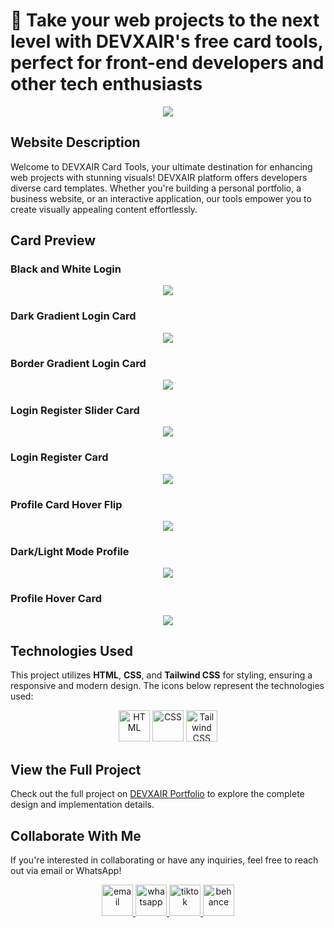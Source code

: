 # 🧬 Take your web projects to the next level with DEVXAIR's free card tools, perfect for front-end developers and other tech enthusiasts

<div align="center">
  <img src="https://github.com/um-xair/Card-tool-template/blob/main/main-photo/card-tool.jpg" />
</div>

## Website Description
Welcome to DEVXAIR Card Tools, your ultimate destination for enhancing web projects with stunning visuals! DEVXAIR platform offers developers diverse card templates. Whether you're building a personal portfolio, a business website, or an interactive application, our tools empower you to create visually appealing content effortlessly.

## Card Preview
### Black and White Login
<div align="center">
  <img src="https://github.com/um-xair/Card-tool-template/blob/main/main-photo/login-1.jpg" />
</div>

### Dark Gradient Login Card
<div align="center">
  <img src="https://github.com/um-xair/Card-tool-template/blob/main/main-photo/login-2.jpg" />
</div>

### Border Gradient Login Card
<div align="center">
  <img src="https://github.com/um-xair/Card-tool-template/blob/main/main-photo/login-3.jpg" />
</div>

### Login Register Slider Card
<div align="center">
  <img src="https://github.com/um-xair/Card-tool-template/blob/main/main-photo/Login%20Register%20Slider%20Card.jpg" />
</div>

### Login Register Card
<div align="center">
  <img src="https://github.com/um-xair/Card-tool-template/blob/main/main-photo/Login%20Register%20Card.jpg" />
</div>

### Profile Card Hover Flip
<div align="center">
  <img src="https://github.com/um-xair/Card-tool-template/blob/main/main-photo/Profile%20Card%20Hover%20Flip.jpg" />
</div>

### Dark/Light Mode Profile
<div align="center">
  <img src="https://github.com/um-xair/Card-tool-template/blob/main/main-photo/DarkLight%20Mode%20Profile.jpg" />
</div>

### Profile Hover Card
<div align="center">
  <img src="https://github.com/um-xair/Card-tool-template/blob/main/main-photo/Profile%20Hover%20Card.jpg" />
</div>

## Technologies Used
This project utilizes **HTML**, **CSS**, and **Tailwind CSS** for styling, ensuring a responsive and modern design. The icons below represent the technologies used:

<div align="center">
  <img src="https://img.shields.io/badge/HTML-%23E34F26.svg?&style=for-the-badge&logo=html5&logoColor=white" alt="HTML" height="50" />
  <img src="https://img.shields.io/badge/CSS-%231572B6.svg?&style=for-the-badge&logo=css3&logoColor=white" alt="CSS" height="50" />
  <img src="https://img.shields.io/badge/TailwindCSS-%06B6D4.svg?&style=for-the-badge&logo=tailwind-css&logoColor=white" alt="Tailwind CSS" height="50" />
</div>

## View the Full Project
Check out the full project on [DEVXAIR Portfolio](https://devxair.netlify.app/project) to explore the complete design and implementation details.

## Collaborate With Me
If you're interested in collaborating or have any inquiries, feel free to reach out via email or WhatsApp!

<div align="center">
<a href="mailto:umairaxin@gmail.com" target="_blank">
  <img src="https://img.shields.io/badge/email-%23000000.svg?&style=for-the-badge&logo=gmail&logoColor=white&color=FF0000" alt="email" height="50" />
</a>
<a href="https://wa.me/01162260866" target="_blank">
  <img src="https://img.shields.io/badge/whatsapp-%23000000.svg?&style=for-the-badge&logo=whatsapp&logoColor=white&color=006400" alt="whatsapp" height="50" />
</a>
<a href="https://www.tiktok.com/@devxair" target="_blank">
  <img src="https://img.shields.io/badge/tiktok-%23000000.svg?&style=for-the-badge&logo=tiktok&logoColor=white&color=545454" alt="tiktok" height="50" />
</a>
  <a href="https://www.behance.net/devxair" target="_blank">
  <img src="https://img.shields.io/badge/behance-%231E90FF.svg?&style=for-the-badge&logo=behance&logoColor=white&color=003ECB" alt="behance" height="50"/>
</a>
</div>
